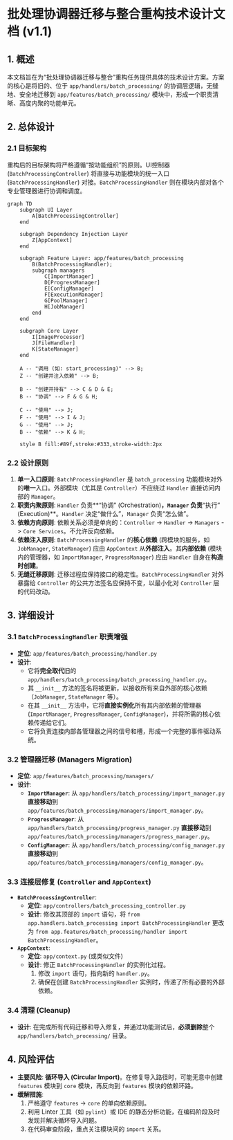 # 批处理协调器迁移与整合重构技术设计文档 (v1.1)

## 1. 概述

本文档旨在为“批处理协调器迁移与整合”重构任务提供具体的技术设计方案。方案的核心是将旧的、位于 `app/handlers/batch_processing/` 的协调层逻辑，无缝地、安全地迁移到 `app/features/batch_processing/` 模块中，形成一个职责清晰、高度内聚的功能单元。

## 2. 总体设计

### 2.1 目标架构
重构后的目标架构将严格遵循“按功能组织”的原则。UI控制器 (`BatchProcessingController`) 将直接与功能模块的统一入口 (`BatchProcessingHandler`) 对接。`BatchProcessingHandler` 则在模块内部对各个专业管理器进行协调和调度。

```mermaid
graph TD
    subgraph UI Layer
        A[BatchProcessingController]
    end

    subgraph Dependency Injection Layer
        Z[AppContext]
    end

    subgraph Feature Layer: app/features/batch_processing
        B(BatchProcessingHandler);
        subgraph managers
            C[ImportManager]
            D[ProgressManager]
            E[ConfigManager]
            F[ExecutionManager]
            G[PoolManager]
            H[JobManager]
        end
    end
    
    subgraph Core Layer
        I[ImageProcessor]
        J[FileHandler]
        K[StateManager]
    end

    A -- "调用 (如: start_processing)" --> B;
    Z -- "创建并注入依赖" --> B;

    B -- "创建并持有" --> C & D & E;
    B -- "协调" --> F & G & H;

    C -- "使用" --> J;
    F -- "使用" --> I & J;
    G -- "使用" --> J;
    B -- "依赖" --> K & H;

    style B fill:#89f,stroke:#333,stroke-width:2px
```

### 2.2 设计原则
1.  **单一入口原则**: `BatchProcessingHandler` 是 `batch_processing` 功能模块对外的**唯一**入口。外部模块（尤其是 `Controller`）不应绕过 `Handler` 直接访问内部的 `Manager`。
2.  **职责内聚原则**: `Handler` 负责**“协调” (Orchestration)**，`Manager` 负责**“执行” (Execution)**。`Handler` 决定“做什么”，`Manager` 负责“怎么做”。
3.  **依赖方向原则**: 依赖关系必须是单向的：`Controller` -> `Handler` -> `Managers` -> `Core Services`。不允许反向依赖。
4.  **依赖注入原则**: `BatchProcessingHandler` 的**核心依赖** (跨模块的服务，如 `JobManager`, `StateManager`) 应由 `AppContext` 从**外部注入**。其**内部依赖** (模块内的管理器，如 `ImportManager`, `ProgressManager`) 应由 `Handler` 自身在**构造时创建**。
5.  **无缝迁移原则**: 迁移过程应保持接口的稳定性。`BatchProcessingHandler` 对外暴露给 `Controller` 的公共方法签名应保持不变，以最小化对 `Controller` 层的代码改动。

## 3. 详细设计

### 3.1 `BatchProcessingHandler` 职责增强
- **定位**: `app/features/batch_processing/handler.py`
- **设计**:
    - 它将**完全取代**旧的 `app/handlers/batch_processing/batch_processing_handler.py`。
    - 其 `__init__` 方法的签名将被更新，以接收所有来自外部的核心依赖（`JobManager`, `StateManager` 等）。
    - 在其 `__init__` 方法中，它将**直接实例化**所有其内部依赖的管理器 (`ImportManager`, `ProgressManager`, `ConfigManager`)，并将所需的核心依赖传递给它们。
    - 它将负责连接内部各管理器之间的信号和槽，形成一个完整的事件驱动系统。

### 3.2 管理器迁移 (Managers Migration)
- **定位**: `app/features/batch_processing/managers/`
- **设计**:
    - **`ImportManager`**: 从 `app/handlers/batch_processing/import_manager.py` **直接移动**到 `app/features/batch_processing/managers/import_manager.py`。
    - **`ProgressManager`**: 从 `app/handlers/batch_processing/progress_manager.py` **直接移动**到 `app/features/batch_processing/managers/progress_manager.py`。
    - **`ConfigManager`**: 从 `app/handlers/batch_processing/config_manager.py` **直接移动**到 `app/features/batch_processing/managers/config_manager.py`。

### 3.3 连接层修复 (`Controller` and `AppContext`)
- **`BatchProcessingController`**:
    - **定位**: `app/controllers/batch_processing_controller.py`
    - **设计**: 修改其顶部的 `import` 语句，将 `from app.handlers.batch_processing import BatchProcessingHandler` 更改为 `from app.features/batch_processing/handler import BatchProcessingHandler`。
- **`AppContext`**:
    - **定位**: `app/context.py` (或类似文件)
    - **设计**: 修正 `BatchProcessingHandler` 的实例化过程。
        1.  修改 `import` 语句，指向新的 `handler.py`。
        2.  确保在创建 `BatchProcessingHandler` 实例时，传递了所有必要的外部依赖。

### 3.4 清理 (Cleanup)
- **设计**: 在完成所有代码迁移和导入修复，并通过功能测试后，**必须删除**整个 `app/handlers/batch_processing/` 目录。

## 4. 风险评估
- **主要风险**: **循环导入 (Circular Import)**。在修复导入路径时，可能无意中创建 `features` 模块到 `core` 模块，再反向到 `features` 模块的依赖环路。
- **缓解措施**:
    1.  严格遵守 `features` -> `core` 的单向依赖原则。
    2.  利用 Linter 工具（如 `pylint`）或 IDE 的静态分析功能，在编码阶段及时发现并解决循环导入问题。
    3.  在代码审查阶段，重点关注模块间的 `import` 关系。
